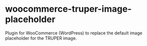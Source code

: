 woocommerce-truper-image-placeholder
====================================

Plugin for WooCommerce (WordPress) to replace the default image placeholder for the TRUPER image.
